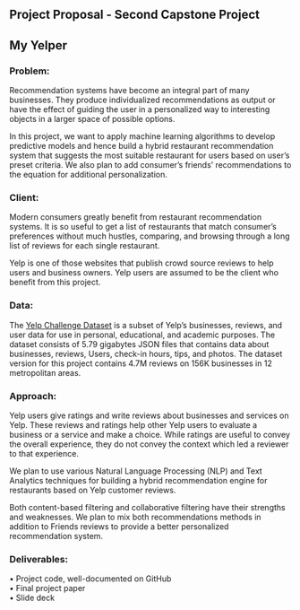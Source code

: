 
## Project Proposal - Second Capstone Project  

## My Yelper


### Problem:

Recommendation systems have become an integral part of many businesses. They produce individualized recommendations as output or have the effect of guiding the user in a personalized way to interesting objects in a larger space of possible options.  

In this project, we want to apply machine learning algorithms to develop predictive models and hence build a hybrid restaurant recommendation system that suggests the most suitable restaurant for users based on user’s preset criteria. We also plan to add consumer’s friends’ recommendations to the equation for additional personalization.  




### Client:

Modern consumers greatly benefit from restaurant recommendation systems. It is so useful to get a list of restaurants that match consumer’s preferences without much hustles, comparing, and browsing through a long list of reviews for each single restaurant.  

Yelp is one of those websites that publish crowd source reviews to help users and business owners. Yelp users are assumed to be the client who benefit from this project.



### Data:

The [Yelp Challenge Dataset](https://www.yelp.com/dataset) is a subset of Yelp’s businesses, reviews, and user data for use in personal, educational, and academic purposes. The dataset consists of 5.79 gigabytes JSON files that contains data about businesses, reviews, Users, check-in hours, tips, and photos. The dataset version for this project contains 4.7M reviews on 156K businesses in 12 metropolitan areas.


### Approach:

Yelp users give ratings and write reviews about businesses and services on Yelp. These reviews and ratings help other Yelp users to evaluate a business or a service and make a choice. While ratings are useful to convey the overall experience, they do not convey the context which led a reviewer to that experience.  

We plan to use various Natural Language Processing (NLP) and Text Analytics techniques for building a hybrid recommendation engine for restaurants based on Yelp customer reviews.  

Both content-based filtering and collaborative filtering have their strengths and weaknesses. We plan to mix both recommendations methods in addition to Friends reviews to provide a better personalized recommendation system.



### Deliverables:

•	Project code, well-documented on GitHub  
•	Final project paper  
•	Slide deck  

